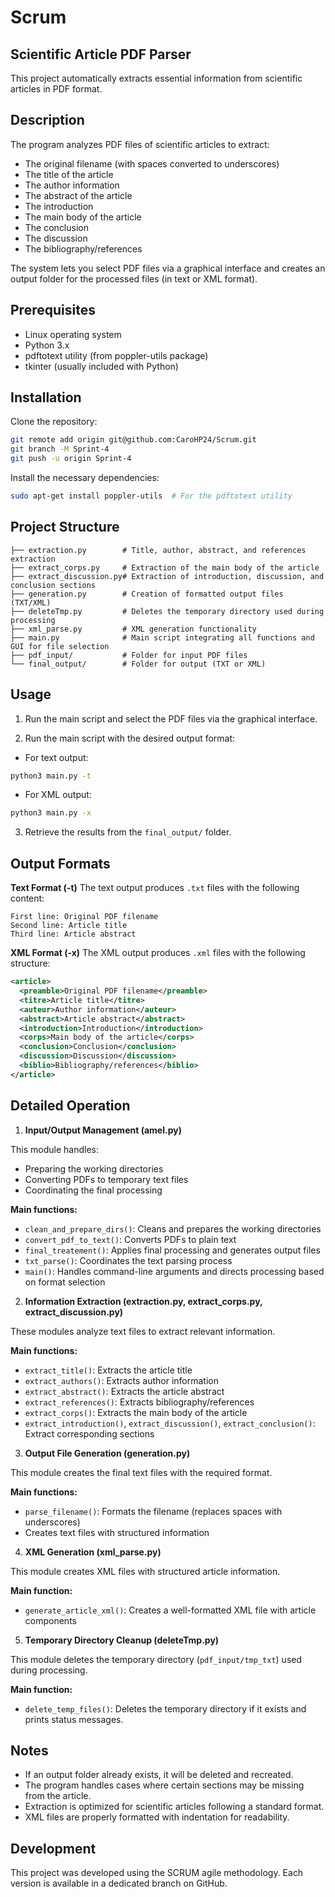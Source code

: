 
# Scrum

## Scientific Article PDF Parser
This project automatically extracts essential information from scientific articles in PDF format.

## Description
The program analyzes PDF files of scientific articles to extract:

- The original filename (with spaces converted to underscores)
- The title of the article
- The author information
- The abstract of the article
- The introduction
- The main body of the article
- The conclusion
- The discussion
- The bibliography/references

The system lets you select PDF files via a graphical interface and creates an output folder for the processed files (in text or XML format).

## Prerequisites

- Linux operating system
- Python 3.x
- pdftotext utility (from poppler-utils package)
- tkinter (usually included with Python)

## Installation

Clone the repository:

```bash
git remote add origin git@github.com:CaroHP24/Scrum.git
git branch -M Sprint-4
git push -u origin Sprint-4
````

Install the necessary dependencies:

```bash
sudo apt-get install poppler-utils  # For the pdftotext utility
```

## Project Structure

```text
├── extraction.py        # Title, author, abstract, and references extraction
├── extract_corps.py     # Extraction of the main body of the article
├── extract_discussion.py# Extraction of introduction, discussion, and conclusion sections
├── generation.py        # Creation of formatted output files (TXT/XML)
├── deleteTmp.py         # Deletes the temporary directory used during processing
├── xml_parse.py         # XML generation functionality
├── main.py              # Main script integrating all functions and GUI for file selection
├── pdf_input/           # Folder for input PDF files
└── final_output/        # Folder for output (TXT or XML)
```

## Usage

1. Run the main script and select the PDF files via the graphical interface.

2. Run the main script with the desired output format:

* For text output:

```bash
python3 main.py -t
```

* For XML output:

```bash
python3 main.py -x
```

3. Retrieve the results from the `final_output/` folder.

## Output Formats

**Text Format (-t)**
The text output produces `.txt` files with the following content:

```
First line: Original PDF filename
Second line: Article title
Third line: Article abstract
```

**XML Format (-x)**
The XML output produces `.xml` files with the following structure:

```xml
<article>
  <preamble>Original PDF filename</preamble>
  <titre>Article title</titre>
  <auteur>Author information</auteur>
  <abstract>Article abstract</abstract>
  <introduction>Introduction</introduction>
  <corps>Main body of the article</corps>
  <conclusion>Conclusion</conclusion>
  <discussion>Discussion</discussion>
  <biblio>Bibliography/references</biblio>
</article>
```

## Detailed Operation

1. **Input/Output Management (amel.py)**

This module handles:

* Preparing the working directories
* Converting PDFs to temporary text files
* Coordinating the final processing

**Main functions:**

* `clean_and_prepare_dirs()`: Cleans and prepares the working directories
* `convert_pdf_to_text()`: Converts PDFs to plain text
* `final_treatement()`: Applies final processing and generates output files
* `txt_parse()`: Coordinates the text parsing process
* `main()`: Handles command-line arguments and directs processing based on format selection

2. **Information Extraction (extraction.py, extract\_corps.py, extract\_discussion.py)**

These modules analyze text files to extract relevant information.

**Main functions:**

* `extract_title()`: Extracts the article title
* `extract_authors()`: Extracts author information
* `extract_abstract()`: Extracts the article abstract
* `extract_references()`: Extracts bibliography/references
* `extract_corps()`: Extracts the main body of the article
* `extract_introduction()`, `extract_discussion()`, `extract_conclusion()`: Extract corresponding sections

3. **Output File Generation (generation.py)**

This module creates the final text files with the required format.

**Main functions:**

* `parse_filename()`: Formats the filename (replaces spaces with underscores)
* Creates text files with structured information

4. **XML Generation (xml\_parse.py)**

This module creates XML files with structured article information.

**Main function:**

* `generate_article_xml()`: Creates a well-formatted XML file with article components

5. **Temporary Directory Cleanup (deleteTmp.py)**

This module deletes the temporary directory (`pdf_input/tmp_txt`) used during processing.

**Main function:**

* `delete_temp_files()`: Deletes the temporary directory if it exists and prints status messages.

## Notes

* If an output folder already exists, it will be deleted and recreated.
* The program handles cases where certain sections may be missing from the article.
* Extraction is optimized for scientific articles following a standard format.
* XML files are properly formatted with indentation for readability.

## Development

This project was developed using the SCRUM agile methodology. Each version is available in a dedicated branch on GitHub.


